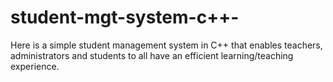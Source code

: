 # student-mgt-system-c++-
Here is a simple student management system in C++ that enables teachers, administrators and students to all have an efficient learning/teaching experience.
